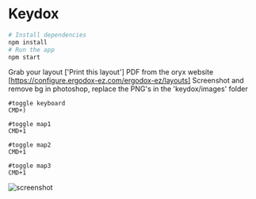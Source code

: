 # Keydox

```bash
# Install dependencies
npm install
# Run the app
npm start
```
Grab your layout ['Print this layout'] PDF from the oryx website [https://configure.ergodox-ez.com/ergodox-ez/layouts]
Screenshot and remove bg in photoshop, replace the PNG's in the 'keydox/images' folder
```
#toggle keyboard
CMD+)

#toggle map1
CMD+1

#toggle map2
CMD+1

#toggle map3
CMD+1
```
![screenshot](https://user-images.githubusercontent.com/1423413/74104287-d1c05d80-4b85-11ea-84f0-c19227b0fc9a.png)
